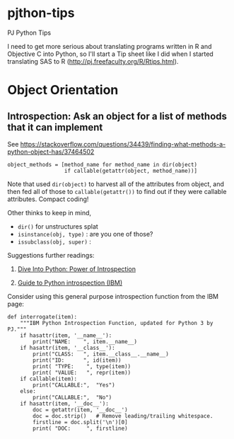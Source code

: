 # pjthon-tips
PJ Python Tips

I need to get more serious about translating programs written in R and
Objective C into Python, so I'll start a Tip sheet like I did when I
started translating SAS to R (http://pj.freefaculty.org/R/Rtips.html).


# Object Orientation

## Introspection: Ask an object for a list of methods that it can implement

See
https://stackoverflow.com/questions/34439/finding-what-methods-a-python-object-has/37464502

```
object_methods = [method_name for method_name in dir(object)
                  if callable(getattr(object, method_name))]
```

Note that used `dir(object)` to harvest all of the attributes from
object, and then fed all of those to `callable(getattr())` to find out
if they were callable attributes.  Compact coding!

Other thinks to keep in mind, 

* `dir()` for unstructures splat
* `isinstance(obj, type)` : are you one of those? 
* `issubclass(obj, super)` :

Suggestions further readings:

1. [Dive Into Python: Power of
Introspection](https://web.archive.org/web/20180901124519/http://www.diveintopython.net/power_of_introspection/index.html
"Introspection")

2. [Guide to Python introspection (IBM)](https://www.ibm.com/developerworks/library/l-pyint/index.html)


Consider using this general purpose introspection function from the
IBM page:

```{python}
def interrogate(item):
    """IBM Python Introspection Function, updated for Python 3 by PJ."""
    if hasattr(item, '__name__'):
        print("NAME:    ", item.__name__)
    if hasattr(item, '__class__'):
        print("CLASS:   ", item.__class__.__name__)
        print("ID:      ", id(item))
        print( "TYPE:    ", type(item))
        print( "VALUE:   ", repr(item))
    if callable(item):
        print("CALLABLE:",  "Yes")
    else:
        print("CALLABLE:",  "No")
    if hasattr(item, '__doc__'):
        doc = getattr(item, '__doc__')
        doc = doc.strip()   # Remove leading/trailing whitespace.
        firstline = doc.split('\n')[0]
        print( "DOC:     ", firstline)
```


